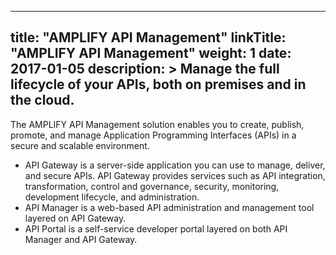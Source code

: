 
---
title: "AMPLIFY API Management"
linkTitle: "AMPLIFY API Management"
weight: 1
date: 2017-01-05
description: >
  Manage the full lifecycle of your APIs, both on premises and in the cloud.
---

The AMPLIFY API Management solution enables you to create, publish, promote, and manage Application Programming Interfaces (APIs) in a secure and scalable environment.



* API Gateway is a server-side application you can use to manage, deliver, and secure APIs. API Gateway provides services such as API integration, transformation, control and governance, security, monitoring, development lifecycle, and administration.
* API Manager is a web-based API administration and management tool layered on API Gateway.
* API Portal is a self-service developer portal layered on both API Manager and API Gateway.
